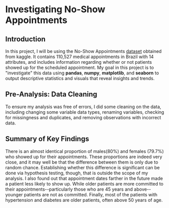 # Investigating No-Show Appointments

## Introduction
In this project, I will be using the No-Show Appointments [dataset](https://www.google.com/url?q=https://www.kaggle.com/joniarroba/noshowappointments&sa=D&ust=1532469042118000) obtained from kaggle. It contains 110,527 medical appointments in Brazil with 14 attributes, and includes information regarding whether or not patients showed up for the scheduled appointment. My goal in this project is to "investigate" this data using **pandas**, **numpy**, **matplotlib**, and **seaborn** to output descriptive statistics and visuals that reveal insights and trends.

## Pre-Analysis: Data Cleaning
To ensure my analysis was free of errors, I did some cleaning on the data, including changing some variable data types, renaming variables, checking for missingness and duplicates, and removing observations with incorrect data. 

## Summary of Key Findings
There is an almost identical proportion of males(80%) and females (79.7%) who showed up for their appointments. These proportions are indeed very close, and it may well be that the difference between them is only due to random chance. Establishing whether this difference is significant can be done via hypothesis testing, though, that is outside the scope of my analysis. I also found out that appointment dates farther in the future made a patient less likely to show up. While older patients are more committed to their appointments--particularly those who are 45 years and above--younger patients are not as committed. Finally, most of the patients with hypertension and diabetes are older patients, often above 50 years of age.
